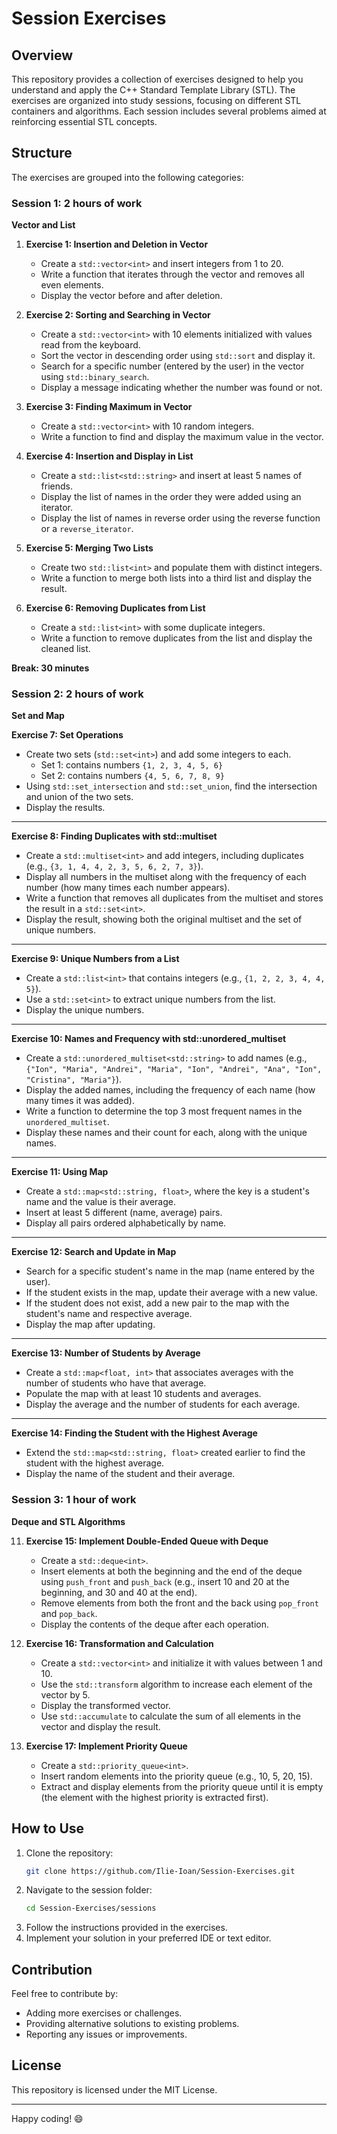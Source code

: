 # Session Exercises

## Overview
This repository provides a collection of exercises designed to help you understand and apply the C++ Standard Template Library (STL). The exercises are organized into study sessions, focusing on different STL containers and algorithms. Each session includes several problems aimed at reinforcing essential STL concepts.

## Structure
The exercises are grouped into the following categories:

### Session 1: 2 hours of work
**Vector and List**

1. **Exercise 1: Insertion and Deletion in Vector**
   - Create a `std::vector<int>` and insert integers from 1 to 20.
   - Write a function that iterates through the vector and removes all even elements.
   - Display the vector before and after deletion.

2. **Exercise 2: Sorting and Searching in Vector**
   - Create a `std::vector<int>` with 10 elements initialized with values read from the keyboard.
   - Sort the vector in descending order using `std::sort` and display it.
   - Search for a specific number (entered by the user) in the vector using `std::binary_search`.
   - Display a message indicating whether the number was found or not.

3. **Exercise 3: Finding Maximum in Vector**
   - Create a `std::vector<int>` with 10 random integers.
   - Write a function to find and display the maximum value in the vector.

4. **Exercise 4: Insertion and Display in List**
   - Create a `std::list<std::string>` and insert at least 5 names of friends.
   - Display the list of names in the order they were added using an iterator.
   - Display the list of names in reverse order using the reverse function or a `reverse_iterator`.

5. **Exercise 5: Merging Two Lists**
   - Create two `std::list<int>` and populate them with distinct integers.
   - Write a function to merge both lists into a third list and display the result.

6. **Exercise 6: Removing Duplicates from List**
   - Create a `std::list<int>` with some duplicate integers.
   - Write a function to remove duplicates from the list and display the cleaned list.

**Break: 30 minutes**

### Session 2: 2 hours of work
**Set and Map**


**Exercise 7: Set Operations**
- Create two sets (`std::set<int>`) and add some integers to each.
  - Set 1: contains numbers `{1, 2, 3, 4, 5, 6}`
  - Set 2: contains numbers `{4, 5, 6, 7, 8, 9}`
- Using `std::set_intersection` and `std::set_union`, find the intersection and union of the two sets.
- Display the results.

---

**Exercise 8: Finding Duplicates with std::multiset**
- Create a `std::multiset<int>` and add integers, including duplicates (e.g., `{3, 1, 4, 4, 2, 3, 5, 6, 2, 7, 3}`).
- Display all numbers in the multiset along with the frequency of each number (how many times each number appears).
- Write a function that removes all duplicates from the multiset and stores the result in a `std::set<int>`.
- Display the result, showing both the original multiset and the set of unique numbers.

---

**Exercise 9: Unique Numbers from a List**
- Create a `std::list<int>` that contains integers (e.g., `{1, 2, 2, 3, 4, 4, 5}`).
- Use a `std::set<int>` to extract unique numbers from the list.
- Display the unique numbers.

---

**Exercise 10: Names and Frequency with std::unordered_multiset**
- Create a `std::unordered_multiset<std::string>` to add names (e.g., `{"Ion", "Maria", "Andrei", "Maria", "Ion", "Andrei", "Ana", "Ion", "Cristina", "Maria"}`).
- Display the added names, including the frequency of each name (how many times it was added).
- Write a function to determine the top 3 most frequent names in the `unordered_multiset`.
- Display these names and their count for each, along with the unique names.

---

**Exercise 11: Using Map**
- Create a `std::map<std::string, float>`, where the key is a student's name and the value is their average.
- Insert at least 5 different (name, average) pairs.
- Display all pairs ordered alphabetically by name.

---

**Exercise 12: Search and Update in Map**
- Search for a specific student's name in the map (name entered by the user).
- If the student exists in the map, update their average with a new value.
- If the student does not exist, add a new pair to the map with the student's name and respective average.
- Display the map after updating.

---

**Exercise 13: Number of Students by Average**
- Create a `std::map<float, int>` that associates averages with the number of students who have that average.
- Populate the map with at least 10 students and averages.
- Display the average and the number of students for each average.

---

**Exercise 14: Finding the Student with the Highest Average**
- Extend the `std::map<std::string, float>` created earlier to find the student with the highest average.
- Display the name of the student and their average.
### Session 3: 1 hour of work
**Deque and STL Algorithms**

11. **Exercise 15: Implement Double-Ended Queue with Deque**
    - Create a `std::deque<int>`.
    - Insert elements at both the beginning and the end of the deque using `push_front` and `push_back` (e.g., insert 10 and 20 at the beginning, and 30 and 40 at the end).
    - Remove elements from both the front and the back using `pop_front` and `pop_back`.
    - Display the contents of the deque after each operation.

12. **Exercise 16: Transformation and Calculation**
    - Create a `std::vector<int>` and initialize it with values between 1 and 10.
    - Use the `std::transform` algorithm to increase each element of the vector by 5.
    - Display the transformed vector.
    - Use `std::accumulate` to calculate the sum of all elements in the vector and display the result.

13. **Exercise 17: Implement Priority Queue**
    - Create a `std::priority_queue<int>`.
    - Insert random elements into the priority queue (e.g., 10, 5, 20, 15).
    - Extract and display elements from the priority queue until it is empty (the element with the highest priority is extracted first).

## How to Use
1. Clone the repository:
    ```bash
    git clone https://github.com/Ilie-Ioan/Session-Exercises.git
    ```
2. Navigate to the session folder:
    ```bash
    cd Session-Exercises/sessions
    ```
3. Follow the instructions provided in the exercises.
4. Implement your solution in your preferred IDE or text editor.

## Contribution
Feel free to contribute by:
- Adding more exercises or challenges.
- Providing alternative solutions to existing problems.
- Reporting any issues or improvements.

## License
This repository is licensed under the MIT License.

---

Happy coding! 😄
